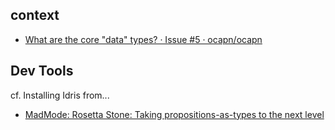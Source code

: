 
## context

 - [What are the core "data" types? · Issue \#5 · ocapn/ocapn](https://github.com/ocapn/ocapn/issues/5)


## Dev Tools

cf. Installing Idris from...
 - [MadMode: Rosetta Stone: Taking propositions\-as\-types to the next level](https://www.madmode.com/2020/grok-idris-ct.html)
